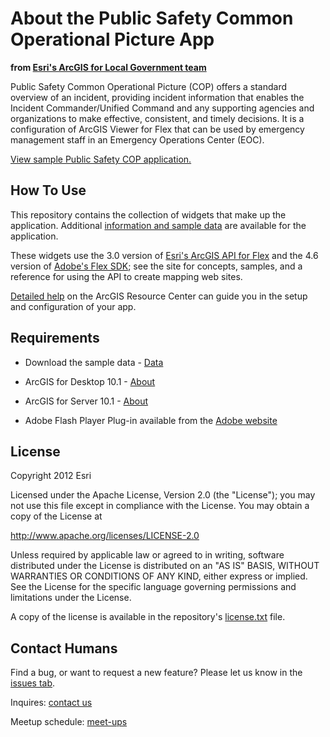 About the Public Safety Common Operational Picture App
===================================================
**from [Esri's ArcGIS for Local Government team](http://resources.arcgis.com/en/communities/local-government/)**

Public Safety Common Operational Picture (COP) offers a standard overview of an incident, providing incident information that enables the Incident Commander/Unified Command and any supporting agencies and organizations to make effective, consistent, and timely decisions. It is a configuration of ArcGIS Viewer for Flex that can be used by emergency management staff in an Emergency Operations Center (EOC).

[View sample Public Safety COP application.](http://localgovtemplates2.esri.com/PublicSafetyCOP/index.html)

How To Use
----------

This repository contains the collection of widgets that make up the application.
Additional [information and sample data](http://www.arcgis.com/home/item.html?id=4d5a8964c9c54b07af7317b9c9ac86fd) are available for the application.

These widgets use the 3.0 version of [Esri's ArcGIS API for Flex](http://resources.arcgis.com/en/communities/flex-api/) and the 4.6 version of [Adobe's Flex SDK](http://www.adobe.com/devnet/flex/flex-sdk-download.html); see the site for concepts, samples, and a reference for using the API to create mapping web sites.

[Detailed help](http://resources.arcgis.com/en/help/localgovernment/10.1/index.html#/What_is_Public_Safety_Common_Operational_Picture_COP/028s0000001w000000/) on the ArcGIS Resource Center can guide you in the setup and configuration of your app.

Requirements
------------

* Download the sample data - [Data](http://www.esri.com/)

* ArcGIS for Desktop 10.1 - [About](http://www.esri.com/software/arcgis/arcgis-for-desktop)

* ArcGIS for Server 10.1 - [About](http://www.esri.com/software/arcgis/arcgisserver)

* Adobe Flash Player Plug-in available from the [Adobe website](http://get.adobe.com/flashplayer/)

License
------------

Copyright 2012 Esri

Licensed under the Apache License, Version 2.0 (the "License");
you may not use this file except in compliance with the License.
You may obtain a copy of the License at

   http://www.apache.org/licenses/LICENSE-2.0

Unless required by applicable law or agreed to in writing, software
distributed under the License is distributed on an "AS IS" BASIS,
WITHOUT WARRANTIES OR CONDITIONS OF ANY KIND, either express or implied.
See the License for the specific language governing permissions and
limitations under the License.

A copy of the license is available in the repository's [license.txt](https://github.com/Esri/public-safety-cop/blob/master/license.txt) file.

Contact Humans
-------------

Find a bug, or want to request a new feature?  Please let us know in the [issues tab](https://github.com/Esri/public-safety-cop/issues).

Inquires: [contact us](http://www.esri.com/about-esri/contact)

Meetup schedule: [meet-ups](http://www.esri.com/events/dev-meetup/index.html)

